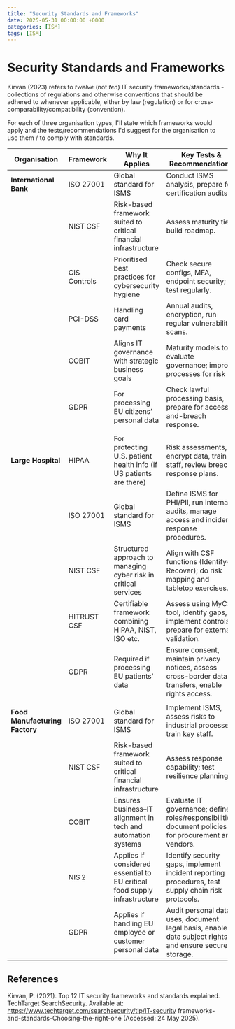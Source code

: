 ```yaml
---
title: "Security Standards and Frameworks"
date: 2025-05-31 00:00:00 +0000
categories: [ISM]
tags: [ISM]
---
```


# Security Standards and Frameworks

Kirvan (2023) refers to *twelve* (not *ten*) IT security frameworks/standards - collections of regulations and otherwise conventions that should be adhered to whenever applicable, either by law (regulation) or for cross-comparability/compatibility (convention). 

For each of three organisation types, I'll state which frameworks would apply and the tests/recommendations I'd suggest for the organisation to use them / to comply with standards. 

| **Organisation**               | **Framework** | **Why It Applies**                                                        | **Key Tests & Recommendations**                                                                        |
| ------------------------------ | ------------- | ------------------------------------------------------------------------- | ------------------------------------------------------------------------------------------------------ |
| **International Bank**         | ISO 27001     | Global standard for ISMS                                                  | Conduct ISMS analysis, prepare for certification audits.                                               |
|                                | NIST CSF      | Risk-based framework suited to critical financial infrastructure          | Assess maturity tier; build roadmap.                                                                   |
|                                | CIS Controls  | Prioritised best practices for cybersecurity hygiene                      | Check secure configs, MFA, endpoint security; test regularly.                                          |
|                                | PCI-DSS       | Handling card payments                                                    | Annual audits, encryption, run regular vulnerability scans.                                            |
|                                | COBIT         | Aligns IT governance with strategic business goals                        | Maturity models to evaluate governance; improve processes for risk                                     |
|                                | GDPR          | For processing EU citizens’ personal data                                 | Check lawful processing basis, prepare for access-and-breach response.                                 |
|                                |               |                                                                           |                                                                                                        |
| **Large Hospital**             | HIPAA         | For protecting U.S. patient health info (if US patients are there)        | Risk assessments, encrypt data, train staff, review breach response plans.                             |
|                                | ISO 27001     | Global standard for ISMS                                                  | Define ISMS for PHI/PII, run internal audits, manage access and incident response procedures.          |
|                                | NIST CSF      | Structured approach to managing cyber risk in critical services           | Align with CSF functions (Identify–Recover); do risk mapping and tabletop exercises.                   |
|                                | HITRUST CSF   | Certifiable framework combining HIPAA, NIST, ISO etc.                     | Assess using MyCSF tool, identify gaps, implement controls, prepare for external validation.           |
|                                | GDPR          | Required if processing EU patients’ data                                  | Ensure consent, maintain privacy notices, assess cross-border data transfers, enable rights access.    |
|                                |               |                                                                           |                                                                                                        |
| **Food Manufacturing Factory** | ISO 27001     | Global standard for ISMS                                                  | Implement ISMS, assess risks to industrial processes, train key staff.                                 |
|                                | NIST CSF      | Risk-based framework suited to critical financial infrastructure          | Assess response capability; test resilience planning.                                                  |
|                                | COBIT         | Ensures business–IT alignment in tech and automation systems              | Evaluate IT governance; define roles/responsibilities; document policies for procurement and vendors.  |
|                                | NIS 2         | Applies if considered essential to EU critical food supply infrastructure | Identify security gaps, implement incident reporting procedures, test supply chain risk protocols.     |
|                                | GDPR          | Applies if handling EU employee or customer personal data                 | Audit personal data uses, document legal basis, enable data subject rights, and ensure secure storage. |

## References
Kirvan, P. (2021). Top 12 IT security frameworks and standards explained. TechTarget SearchSecurity. Available at: https://www.techtarget.com/searchsecurity/tip/IT-security frameworks-and-standards-Choosing-the-right-one (Accessed: 24 May 2025).